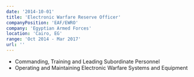 ```yaml
---
date: '2014-10-01'
title: 'Electronic Warfare Reserve Officer'
companyPosition: 'EAF/EWRO'
company: 'Egyptian Armed Forces'
location: 'Cairo, EG'
range: 'Oct 2014 - Mar 2017'
url: ''
---
```


- Commanding, Training and Leading Subordinate Personnel
- Operating and Maintaining Electronic Warfare Systems and Equipment
